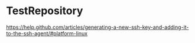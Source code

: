 # TestRepository
https://help.github.com/articles/generating-a-new-ssh-key-and-adding-it-to-the-ssh-agent/#platform-linux
